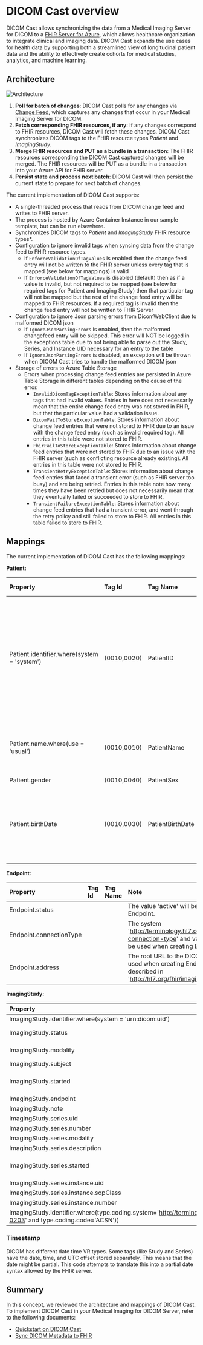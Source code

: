 # DICOM Cast overview

DICOM Cast allows synchronizing the data from a Medical Imaging Server for DICOM to a [FHIR Server for Azure](https://github.com/microsoft/fhir-server), which allows healthcare organization to integrate clinical and imaging data. DICOM Cast expands the use cases for health data by supporting both a streamlined view of longitudinal patient data and the ability to effectively create cohorts for medical studies, analytics, and machine learning.

## Architecture

![Architecture](/docs/images/dicom-cast-architecture.png)

1. **Poll for batch of changes**: DICOM Cast polls for any changes via [Change Feed](../concepts/change-feed.md), which captures any changes that occur in your Medical Imaging Server for DICOM.
1. **Fetch corresponding FHIR resources, if any**: If any changes correspond to FHIR resources, DICOM Cast will fetch these changes. DICOM Cast synchronizes DICOM tags to the FHIR resource types *Patient* and *ImagingStudy*.
1. **Merge FHIR resources and PUT as a bundle in a transaction**: The FHIR resources corresponding the DICOM Cast captured changes will be merged. The FHIR resources will be PUT as a bundle in a transaction into your Azure API for FHIR server.
1. **Persist state and process next batch**: DICOM Cast will then persist the current state to prepare for next batch of changes.

The current implementation of DICOM Cast supports:

- A single-threaded process that reads from DICOM change feed and writes to FHIR server.
- The process is hosted by Azure Container Instance in our sample template, but can be run elsewhere.
- Synchronizes DICOM tags to *Patient* and *ImagingStudy*  FHIR resource types*.
- Configuration to ignore invalid tags when syncing data from the change feed to FHIR resource types.
    - If `EnforceValidationOfTagValues` is enabled then the change feed entry will not be written to the FHIR server unless every tag that is mapped (see below for mappings) is valid
    - If `EnforceValidationOfTagValues` is disabled (default) then as if a value is invalid, but not required to be mapped (see below for required tags for Patient and Imaging Study) then that particular tag will not be mapped but the rest of the change feed entry will be mapped to FHIR resources. If a required tag is invalid then the change feed entry will not be written to FHIR Server
- Configuration to ignore Json parsing errors from DicomWebClient due to malformed DICOM json
  - If `IgnoreJsonParsingErrors` is enabled, then the malformed changefeed entry will be skipped. This error will NOT be logged in the exceptions table due to not being able to parse out the Study, Series, and Instance UID necessary for an entry to the table
  - If `IgnoreJsonParsingErrors` is disabled, an exception will be thrown when DICOM Cast tries to handle the malformed DICOM json
- Storage of errors to Azure Table Storage
    - Errors when processing change feed entries are persisted in Azure Table Storage in different tables depending on the cause of the error.
        - `InvalidDicomTagExceptionTable`: Stores information about any tags that had invalid values. Entries in here does not necessarily mean that the entire change feed entry was not stored in FHIR, but that the particular value had a validation issue.
        - `DicomFailToStoreExceptionTable`: Stores information about change feed entries that were not stored to FHIR due to an issue with the change feed entry (such as invalid required tag). All entries in this table were not stored to FHIR.
        - `FhirFailToStoreExceptionTable`: Stores information about change feed entries that were not stored to FHIR due to an issue with the FHIR server (such as conflicting resource already existing). All entries in this table were not stored to FHIR.
        - `TransientRetryExceptionTable`: Stores information about change feed entries that faced a transient error (such as FHIR server too busy) and are being retried. Entries in this table note how many times they have been retried but does not necessarily mean that they eventually failed or succeeded to store to FHIR.
        - `TransientFailureExceptionTable`: Stores information about change feed entries that had a transient error, and went through the retry policy and still failed to store to FHIR. All entries in this table failed to store to FHIR.

## Mappings

The current implementation of DICOM Cast has the following mappings:

**Patient:**

| Property | Tag Id | Tag Name | Required Tag?| Note |
| :------- | :----- | :------- | :----- | :----- |
| Patient.identifier.where(system = 'system') | (0010,0020) | PatientID | Yes | Patient system id will set to the value of patientSystemId configuration or Issuer of Patient Id Dicom tag (0010, 0021) based on the isIssuerIdUsed boolean setting. An empty string will be set by default if the variables are not defined. |
| Patient.name.where(use = 'usual') | (0010,0010) | PatientName | No | PatientName will be split into components and added as HumanName to the Patient resource. |
| Patient.gender | (0010,0040) | PatientSex | No | |
| Patient.birthDate | (0010,0030) | PatientBirthDate | No | PatientBirthDate only contains the date. This implementation assumes that the FHIR and DICOM servers have data from the same time zone. |

**Endpoint:**

| Property | Tag Id | Tag Name | Note |
| :------- | :----- | :------- | :--- |
| Endpoint.status ||| The value 'active' will be used when creating Endpoint. |
| Endpoint.connectionType ||| The system 'http://terminology.hl7.org/CodeSystem/endpoint-connection-type' and value 'dicom-wado-rs' will be used when creating Endpoint. |
| Endpoint.address ||| The root URL to the DICOMWeb service will be used when creating Endpoint. The rule is described in 'http://hl7.org/fhir/imagingstudy.html#endpoint' |

**ImagingStudy:**

| Property | Tag Id | Tag Name | Required | Note |
| :------- | :----- | :------- | :--- | :--- |
| ImagingStudy.identifier.where(system = 'urn:dicom:uid') | (0020,000D) | StudyInstanceUID | Yes | The value will have prefix of `urn:oid:`. |
| ImagingStudy.status | | | No | The value 'available' will be used when creating ImagingStudy. |
| ImagingStudy.modality | (0008,0060) | Modality | No | Or should this be (0008,0061) ModalitiesInStudy? |
| ImagingStudy.subject | | | No | It will be linked to the Patient [above](##Mappings). |
| ImagingStudy.started | (0008,0020), (0008,0030), (0008,0201) | StudyDate, StudyTime, TimezoneOffsetFromUTC | No | More detail about how timestamp is constructed [below](###Timestamp). |
| ImagingStudy.endpoint | | | | It will be linked to the Endpoint above. |
| ImagingStudy.note | (0008,1030) | StudyDescription | No | |
| ImagingStudy.series.uid | (0020,000E) | SeriesInstanceUID | Yes | |
| ImagingStudy.series.number | (0020,0011) | SeriesNumber | No | |
| ImagingStudy.series.modality | (0008,0060) | Modality | Yes | |
| ImagingStudy.series.description | (0008,103E) | SeriesDescription | No | |
| ImagingStudy.series.started | (0008,0021), (0008,0031), (0008,0201) | SeriesDate, SeriesTime, TimezoneOffsetFromUTC | No | More detail about how timestamp is constructed [below](###Timestamp). |
| ImagingStudy.series.instance.uid | (0008,0018) | SOPInstanceUID | Yes | |
| ImagingStudy.series.instance.sopClass | (0008,0016) | SOPClassUID | Yes | |
| ImagingStudy.series.instance.number | (0020,0013) | InstanceNumber | No| |
| ImagingStudy.identifier.where(type.coding.system='http://terminology.hl7.org/CodeSystem/v2-0203' and type.coding.code='ACSN')) | (0008,0050) | Accession Number | No | Refer to http://hl7.org/fhir/imagingstudy.html#notes. |

### Timestamp

DICOM has different date time VR types. Some tags (like Study and Series) have the date, time, and UTC offset stored separately. This means that the date might be partial. This code attempts to translate this into a partial date syntax allowed by the FHIR server.

## Summary

In this concept, we reviewed the architecture and mappings of DICOM Cast. To implement DICOM Cast in your Medical Imaging for DICOM Server, refer to the following documents:

- [Quickstart on DICOM Cast](../quickstarts/deploy-dicom-cast.md)
- [Sync DICOM Metadata to FHIR](../how-to-guides/sync-dicom-metadata-to-fhir.md)
